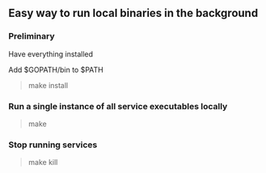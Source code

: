 ## Easy way to run local binaries in the background

### Preliminary

Have everything installed

Add $GOPATH/bin to $PATH

> make install

### Run a single instance of all service executables locally

> make

### Stop running services

> make kill
